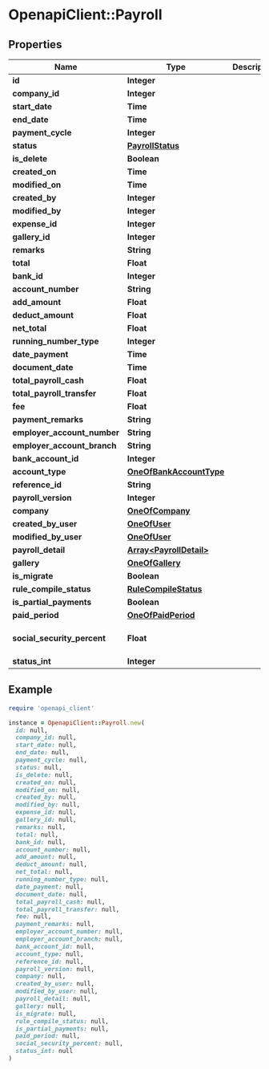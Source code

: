 # OpenapiClient::Payroll

## Properties

| Name | Type | Description | Notes |
| ---- | ---- | ----------- | ----- |
| **id** | **Integer** |  | [optional] |
| **company_id** | **Integer** |  | [optional] |
| **start_date** | **Time** |  | [optional] |
| **end_date** | **Time** |  | [optional] |
| **payment_cycle** | **Integer** |  | [optional] |
| **status** | [**PayrollStatus**](PayrollStatus.md) |  | [optional] |
| **is_delete** | **Boolean** |  | [optional] |
| **created_on** | **Time** |  | [optional] |
| **modified_on** | **Time** |  | [optional] |
| **created_by** | **Integer** |  | [optional] |
| **modified_by** | **Integer** |  | [optional] |
| **expense_id** | **Integer** |  | [optional] |
| **gallery_id** | **Integer** |  | [optional] |
| **remarks** | **String** |  | [optional] |
| **total** | **Float** |  | [optional] |
| **bank_id** | **Integer** |  | [optional] |
| **account_number** | **String** |  | [optional] |
| **add_amount** | **Float** |  | [optional] |
| **deduct_amount** | **Float** |  | [optional] |
| **net_total** | **Float** |  | [optional] |
| **running_number_type** | **Integer** |  | [optional] |
| **date_payment** | **Time** |  | [optional] |
| **document_date** | **Time** |  | [optional] |
| **total_payroll_cash** | **Float** |  | [optional] |
| **total_payroll_transfer** | **Float** |  | [optional] |
| **fee** | **Float** |  | [optional] |
| **payment_remarks** | **String** |  | [optional] |
| **employer_account_number** | **String** |  | [optional] |
| **employer_account_branch** | **String** |  | [optional] |
| **bank_account_id** | **Integer** |  | [optional] |
| **account_type** | [**OneOfBankAccountType**](OneOfBankAccountType.md) |  | [optional] |
| **reference_id** | **String** |  | [optional] |
| **payroll_version** | **Integer** |  | [optional] |
| **company** | [**OneOfCompany**](OneOfCompany.md) |  | [optional] |
| **created_by_user** | [**OneOfUser**](OneOfUser.md) |  | [optional] |
| **modified_by_user** | [**OneOfUser**](OneOfUser.md) |  | [optional] |
| **payroll_detail** | [**Array&lt;PayrollDetail&gt;**](PayrollDetail.md) |  | [optional] |
| **gallery** | [**OneOfGallery**](OneOfGallery.md) |  | [optional] |
| **is_migrate** | **Boolean** |  | [optional] |
| **rule_compile_status** | [**RuleCompileStatus**](RuleCompileStatus.md) |  | [optional] |
| **is_partial_payments** | **Boolean** |  | [optional] |
| **paid_period** | [**OneOfPaidPeriod**](OneOfPaidPeriod.md) |  | [optional] |
| **social_security_percent** | **Float** |  | [optional][default to 5] |
| **status_int** | **Integer** |  | [optional] |

## Example

```ruby
require 'openapi_client'

instance = OpenapiClient::Payroll.new(
  id: null,
  company_id: null,
  start_date: null,
  end_date: null,
  payment_cycle: null,
  status: null,
  is_delete: null,
  created_on: null,
  modified_on: null,
  created_by: null,
  modified_by: null,
  expense_id: null,
  gallery_id: null,
  remarks: null,
  total: null,
  bank_id: null,
  account_number: null,
  add_amount: null,
  deduct_amount: null,
  net_total: null,
  running_number_type: null,
  date_payment: null,
  document_date: null,
  total_payroll_cash: null,
  total_payroll_transfer: null,
  fee: null,
  payment_remarks: null,
  employer_account_number: null,
  employer_account_branch: null,
  bank_account_id: null,
  account_type: null,
  reference_id: null,
  payroll_version: null,
  company: null,
  created_by_user: null,
  modified_by_user: null,
  payroll_detail: null,
  gallery: null,
  is_migrate: null,
  rule_compile_status: null,
  is_partial_payments: null,
  paid_period: null,
  social_security_percent: null,
  status_int: null
)
```

